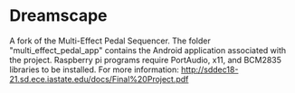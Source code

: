 # Dreamscape
A fork of the Multi-Effect Pedal Sequencer.
The folder "multi_effect_pedal_app" contains the Android application associated with the project.
Raspberry pi programs require PortAudio, x11, and BCM2835 libraries to be installed.
For more information: http://sddec18-21.sd.ece.iastate.edu/docs/Final%20Project.pdf